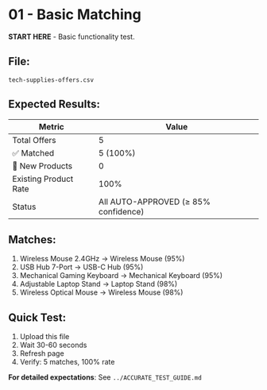 # 01 - Basic Matching

**START HERE** - Basic functionality test.

## File:

`tech-supplies-offers.csv`

## Expected Results:

| Metric | Value |
|--------|-------|
| Total Offers | 5 |
| ✅ Matched | 5 (100%) |
| 🤖 New Products | 0 |
| Existing Product Rate | 100% |
| Status | All AUTO-APPROVED (≥ 85% confidence) |

## Matches:

1. Wireless Mouse 2.4GHz → Wireless Mouse (95%)
2. USB Hub 7-Port → USB-C Hub (95%)
3. Mechanical Gaming Keyboard → Mechanical Keyboard (95%)
4. Adjustable Laptop Stand → Laptop Stand (98%)
5. Wireless Optical Mouse → Wireless Mouse (98%)

## Quick Test:
1. Upload this file
2. Wait 30-60 seconds
3. Refresh page
4. Verify: 5 matches, 100% rate

**For detailed expectations**: See `../ACCURATE_TEST_GUIDE.md`
